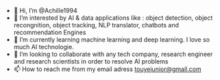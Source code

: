 - 👋 Hi, I’m @Achille1994
- 👀 I’m interested by AI & data applications like : object detection, object recongnition, object tracking,
 NLP translator, chatbots and recommendation Engines
- 🌱 I’m currently learning machine learning and deep learning. I love so much AI technologie.
- 💞️ I’m looking to collaborate with any tech company, research engineer and research scientists in order to resolve AI problems
- 📫 How to reach me from my email adress touyejunior@gmail.com

